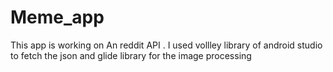 # Meme_app
This app is working on An reddit API . I used vollley library of android studio to fetch the json and glide library for the image processing 
